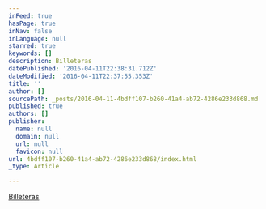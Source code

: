 ```yaml
---
inFeed: true
hasPage: true
inNav: false
inLanguage: null
starred: true
keywords: []
description: Billeteras
datePublished: '2016-04-11T22:38:31.712Z'
dateModified: '2016-04-11T22:37:55.353Z'
title: ''
author: []
sourcePath: _posts/2016-04-11-4bdff107-b260-41a4-ab72-4286e233d868.md
published: true
authors: []
publisher:
  name: null
  domain: null
  url: null
  favicon: null
url: 4bdff107-b260-41a4-ab72-4286e233d868/index.html
_type: Article

---
```

[Billeteras][0]

[0]: null